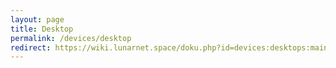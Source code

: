 ```yaml
---
layout: page
title: Desktop
permalink: /devices/desktop
redirect: https://wiki.lunarnet.space/doku.php?id=devices:desktops:main-workstation
---
```

